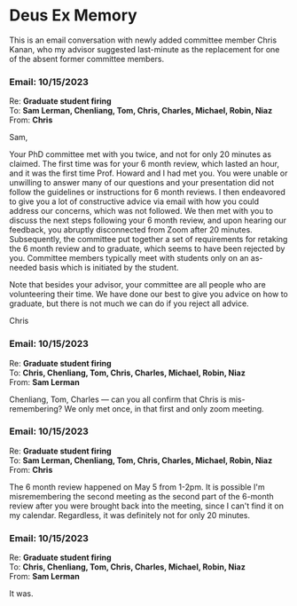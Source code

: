 # Deus Ex Memory

This is an email conversation with newly added committee member Chris Kanan, who my advisor suggested last-minute as the replacement for one of the absent former committee members.

### Email: 10/15/2023

Re: **Graduate student firing** </br>
To: **Sam Lerman, Chenliang, Tom, Chris, Charles, Michael, Robin, Niaz** </br>
From: **Chris**

Sam,

Your PhD committee met with you twice, and not for only 20 minutes as claimed. The first time was for your 6 month review, which lasted an hour, and it was the first time Prof. Howard and I had met you. You were unable or unwilling to answer many of our questions and your presentation did not follow the guidelines or instructions for 6 month reviews. I then endeavored to give you a lot of constructive advice via email with how you could address our concerns, which was not followed. We then met with you to discuss the next steps following your 6 month review, and upon hearing our feedback, you abruptly disconnected from Zoom after 20 minutes. Subsequently, the committee put together a set of requirements for retaking the 6 month review and to graduate, which seems to have been rejected by you. Committee members typically meet with students only on an as-needed basis which is initiated by the student.

Note that besides your advisor, your committee are all people who are volunteering their time. We have done our best to give you advice on how to graduate, but there is not much we can do if you reject all advice.

Chris

### Email: 10/15/2023

Re: **Graduate student firing** </br>
To: **Chris, Chenliang, Tom, Chris, Charles, Michael, Robin, Niaz** </br>
From: **Sam Lerman**

Chenliang, Tom, Charles — can you all confirm that Chris is mis-remembering? We only met once, in that first and only zoom meeting.

### Email: 10/15/2023

Re: **Graduate student firing** </br>
To: **Sam Lerman, Chenliang, Tom, Chris, Charles, Michael, Robin, Niaz** </br>
From: **Chris**

The 6 month review happened on May 5 from 1-2pm. It is possible I'm misremembering the second meeting as the second part of the 6-month review after you were brought back into the meeting, since I can't find it on my calendar. Regardless, it was definitely not for only 20 minutes.

### Email: 10/15/2023

Re: **Graduate student firing** </br>
To: **Chris, Chenliang, Tom, Chris, Charles, Michael, Robin, Niaz** </br>
From: **Sam Lerman**

It was.
